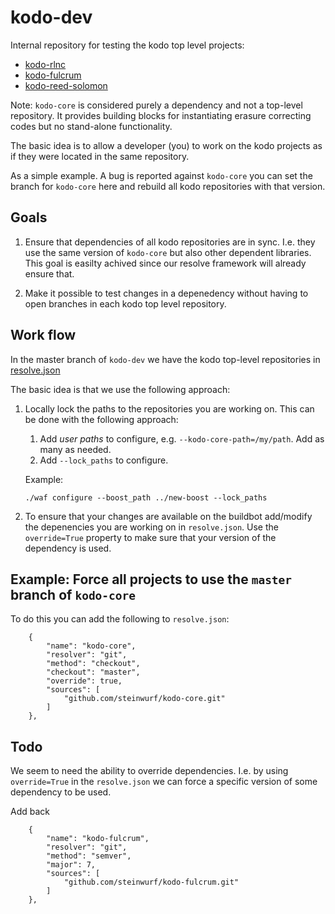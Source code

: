# kodo-dev

Internal repository for testing the kodo top level projects:

* [kodo-rlnc](https://github.com/steinwurf/kodo-rlnc)
* [kodo-fulcrum](https://github.com/steinwurf/kodo-fulcrum)
* [kodo-reed-solomon](https://github.com/steinwurf/kodo-reed-solomon)

Note: `kodo-core` is considered purely a dependency and not a top-level
repository. It provides building blocks for instantiating erasure correcting
codes but no stand-alone functionality.

The basic idea is to allow a developer (you) to work on the kodo projects
as if they were located in the same repository.  

As a simple example. A bug is reported against `kodo-core` you can set the 
branch for `kodo-core` here and rebuild all kodo repositories with that version. 

## Goals

1. Ensure that dependencies of all kodo repositories are in sync. I.e. they use
   the same version of `kodo-core` but also other dependent libraries. This 
   goal is easilty achived since our resolve framework will already ensure that.

2. Make it possible to test changes in a depenedency without having to open 
   branches in each kodo top level repository.


## Work flow

In the master branch of `kodo-dev` we have the kodo top-level repositories in
[resolve.json](https://github.com/steinwurf/kodo-dev/blob/master/resolve.json)

The basic idea is that we use the following approach:


1. Locally lock the paths to the repositories you are working on. This can be
   done with the following approach:
   
   1. Add *user paths* to configure, e.g. `--kodo-core-path=/my/path`. Add as 
   many as needed.
   2. Add `--lock_paths` to configure.

   Example:
   ```
   ./waf configure --boost_path ../new-boost --lock_paths
   ```
2. To ensure that your changes are available on the buildbot add/modify the
   depenencies you are working on in `resolve.json`. Use the `override=True`
   property to make sure that your version of the dependency is used.


## Example: Force all projects to use the `master` branch of `kodo-core`

To do this you can add the following to `resolve.json`:

```
    {
        "name": "kodo-core",
        "resolver": "git",
        "method": "checkout",
        "checkout": "master",
        "override": true,
        "sources": [
            "github.com/steinwurf/kodo-core.git"
        ]
    },
```

## Todo 

We seem to need the ability to override dependencies. I.e. by using
`override=True` in the `resolve.json` we can force a specific version of some
dependency to be used.

Add back

```
    {
        "name": "kodo-fulcrum",
        "resolver": "git",
        "method": "semver",
        "major": 7,
        "sources": [
            "github.com/steinwurf/kodo-fulcrum.git"
        ]
    },
```